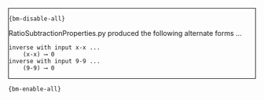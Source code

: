 <div style="border:1px solid black;">

`{bm-disable-all}`

RatioSubtractionProperties.py produced the following alternate forms ...

```
inverse with input x-x ...
    (x-x) ⟶ 0
inverse with input 9-9 ...
    (9-9) ⟶ 0
```

</div>

`{bm-enable-all}`

